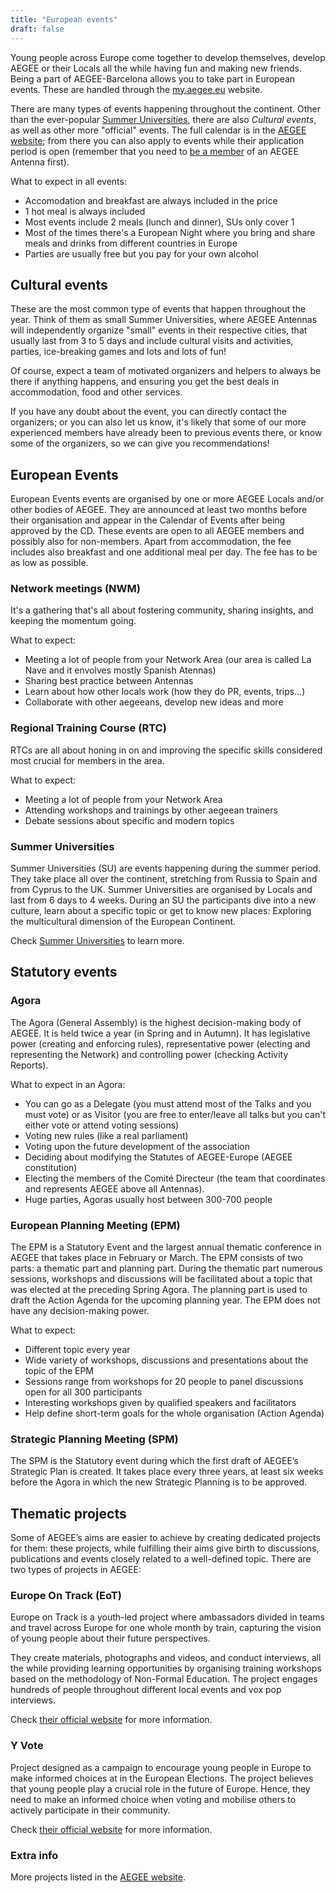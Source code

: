 ```yaml
---
title: "European events"
draft: false
---
```


Young people across Europe come together to develop themselves, develop AEGEE or their Locals all the while having fun and making new friends. Being a part of AEGEE-Barcelona allows you to take part in European events. These are handled through the [my.aegee.eu](https://my.aegee.eu) website.

There are many types of events happening throughout the continent. Other than the ever-popular [Summer Universities](/summer-universities), there are also _Cultural events_, as well as other more "official" events. The full calendar is in the [AEGEE website](https://my.aegee.eu/calendar); from there you can also apply to events while their application period is open (remember that you need to [be a member](/become-a-member) of an AEGEE Antenna first).

What to expect in all events:
* Accomodation and breakfast are always included in the price
* 1 hot meal is always included
* Most events include 2 meals (lunch and dinner), SUs only cover 1
* Most of the times there's a European Night where you bring and share meals and drinks from different countries in Europe
* Parties are usually free but you pay for your own alcohol

## Cultural events

These are the most common type of events that happen throughout the year. Think of them as small Summer Universities, where AEGEE Antennas will independently organize "small" events in their respective cities, that usually last from 3 to 5 days and include cultural visits and activities, parties, ice-breaking games and lots and lots of fun!

Of course, expect a team of motivated organizers and helpers to always be there if anything happens, and ensuring you get the best deals in accommodation, food and other services.

If you have any doubt about the event, you can directly contact the organizers; or you can also let us know, it's likely that some of our more experienced members have already been to previous events there, or know some of the organizers, so we can give you recommendations!

## European Events

European Events events are organised by one or more AEGEE Locals and/or other bodies of AEGEE. They are announced at least two months before their organisation and appear in the Calendar of Events after being approved by the CD. These events are open to all AEGEE members and possibly also for non-members. Apart from accommodation, the fee includes also breakfast and one additional meal per day. The fee has to be as low as possible. 

### Network meetings (NWM)

It's a gathering that's all about fostering community, sharing insights, and keeping the momentum going.

What to expect:
* Meeting a lot of people from your Network Area (our area is called La Nave and it envolves mostly Spanish Atennas)
* Sharing best practice between Antennas
* Learn about how other locals work (how they do PR, events, trips...)
* Collaborate with other aegeeans, develop new ideas and more

### Regional Training Course (RTC)

RTCs are all about honing in on and improving the specific skills considered most crucial for members in the area.

What to expect:
* Meeting a lot of people from your Network Area
* Attending workshops and trainings by other aegeean trainers
* Debate sessions about specific and modern topics

### Summer Universities

Summer Universities (SU) are events happening during the summer period. They take place all over the continent, stretching from Russia to Spain and from Cyprus to the UK. Summer Universities are organised by Locals and last from 6 days to 4 weeks. During an SU the participants dive into a new culture, learn about a specific topic or get to know new places: Exploring the multicultural dimension of the European Continent. 

Check [Summer Universities](/summer-universities) to learn more.

## Statutory events

### Agora

The Agora (General Assembly) is the highest decision-making body of AEGEE. It is held twice a year (in Spring and in Autumn). It has legislative power (creating and enforcing rules), representative power (electing and representing the Network) and controlling power (checking Activity Reports).  

What to expect in an Agora:
* You can go as a Delegate (you must attend most of the Talks and you must vote) or as Visitor (you are free to enter/leave all talks but you can't either vote or attend voting sessions)
* Voting new rules (like a real parliament)
* Voting upon the future development of the association
* Deciding about modifying the Statutes of AEGEE-Europe (AEGEE constitution)
* Electing the members of the Comité Directeur (the team that coordinates and represents AEGEE above all Antennas).
* Huge parties, Agoras usually host between 300-700 people

### European Planning Meeting (EPM)

The EPM is a Statutory Event and the largest annual thematic conference in AEGEE that takes place in February or March. The EPM consists of two parts: a thematic part and planning part. During the thematic part numerous sessions, workshops and discussions will be facilitated about a topic that was elected at the preceding Spring Agora. The planning part is used to draft the Action Agenda for the upcoming planning year. The EPM does not have any decision-making power.

What to expect:
* Different topic every year
* Wide variety of workshops, discussions and presentations about the topic of the EPM
* Sessions range from workshops for 20 people to panel discussions open for all 300 participants
* Interesting workshops given by qualified speakers and facilitators
* Help define short-term goals for the whole organisation (Action Agenda)

### Strategic Planning Meeting (SPM)

The SPM is the Statutory event during which the first draft of AEGEE’s Strategic Plan is created. It takes place every three years, at least six weeks before the Agora in which the new Strategic Planning is to be approved.

## Thematic projects

Some of AEGEE’s aims are easier to achieve by creating dedicated projects for them: these projects, while fulfilling their aims give birth to discussions, publications and events closely related to a well-defined topic. There are two types of projects in AEGEE: 

### Europe On Track (EoT)

Europe on Track is a youth-led project where ambassadors divided in teams and travel across Europe for one whole month by train, capturing the vision of young people about their future perspectives. 

They create materials, photographs and videos, and conduct interviews, all the while providing learning opportunities by organising training workshops based on the methodology of Non-Formal Education. The project engages hundreds of people throughout different local events and vox pop interviews.

Check [their official website](https://www.europeontrack.org/) for more information.

### Y Vote

Project designed as a campaign to encourage young people in Europe to make informed choices at in the European Elections. The project believes that young people play a crucial role in the future of Europe. Hence, they need to make an informed choice when voting and mobilise others to actively participate in their community.

Check [their official website](https://yvote.eu/) for more information.

### Extra info
More projects listed in the [AEGEE website](https://www.aegee.org/about-aegee/).
